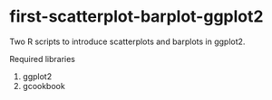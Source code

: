 # first-scatterplot-barplot-ggplot2
Two R scripts to introduce scatterplots and barplots in ggplot2.

Required libraries
1. ggplot2
2. gcookbook
